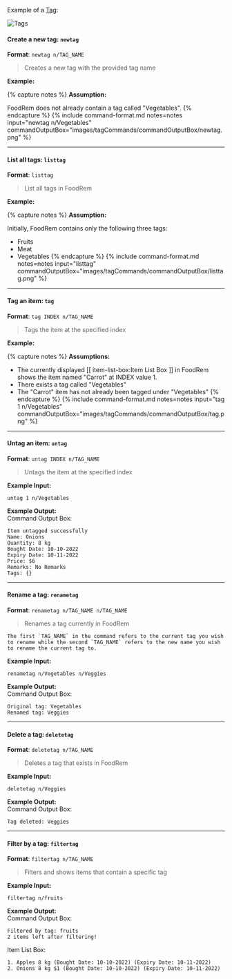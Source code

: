 <!-- markdownlint-disable-file first-line-h1 -->
Example of a [Tag](#tag):

![Tags](images/TagImage.png)

#### Create a new tag: `newtag`

**Format**: `newtag n/TAG_NAME`

> Creates a new tag with the provided tag name

**Example:**

{% capture notes %}
**Assumption:**

FoodRem does not already contain a tag called "Vegetables".
{% endcapture %}
{%
  include command-format.md
  notes=notes
  input="newtag n/Vegetables"
  commandOutputBox="images/tagCommands/commandOutputBox/newtag.png"
%}

---

#### List all tags: `listtag`

**Format**: `listtag`

> List all tags in FoodRem

**Example:**

{% capture notes %}
**Assumption:**

Initially, FoodRem contains only the following three tags:

* Fruits
* Meat
* Vegetables
{% endcapture %}
{%
  include command-format.md
  notes=notes
  input="listtag"
  commandOutputBox="images/tagCommands/commandOutputBox/listtag.png"
%}

---

#### Tag an item: `tag`

**Format**: `tag INDEX n/TAG_NAME`

> Tags the item at the specified index

**Example:**

{% capture notes %}
**Assumptions:**

* The currently displayed [[ item-list-box:Item List Box ]] in FoodRem shows the item named "Carrot" at INDEX value 1.
* There exists a tag called "Vegetables"
* The "Carrot" item has not already been tagged under "Vegetables"
{% endcapture %}
{%
  include command-format.md
  notes=notes
  input="tag 1 n/Vegetables"
  commandOutputBox="images/tagCommands/commandOutputBox/tag.png"
%}

---

#### Untag an item: `untag`

**Format**: `untag INDEX n/TAG_NAME`

> Untags the item at the specified index

**Example Input:**

```text
untag 1 n/Vegetables
```

**Example Output:**<br>Command Output Box:

```text
Item untagged successfully
Name: Onions
Quantity: 8 kg
Bought Date: 10-10-2022
Expiry Date: 10-11-2022
Price: $6
Remarks: No Remarks
Tags: {}
```

---

#### Rename a tag: `renametag`

**Format**: `renametag n/TAG_NAME n/TAG_NAME`

> Renames a tag currently in FoodRem

```info
The first `TAG_NAME` in the command refers to the current tag you wish to rename while the second `TAG_NAME` refers to the new name you wish to rename the current tag to.
```

**Example Input:**

```text
renametag n/Vegetables n/Veggies
```

**Example Output:**<br>Command Output Box:

```text
Original tag: Vegetables
Renamed tag: Veggies
```

---

#### Delete a tag: `deletetag`

**Format**: `deletetag n/TAG_NAME`

> Deletes a tag that exists in FoodRem

**Example Input:**

```text
deletetag n/Veggies
```

**Example Output:**<br>Command Output Box:

```text
Tag deleted: Veggies
```

---

#### Filter by a tag: `filtertag`

**Format**: `filtertag n/TAG_NAME`

> Filters and shows items that contain a specific tag

**Example Input:**

```text
filtertag n/fruits
```

**Example Output:**<br>Command Output Box:

```text
Filtered by tag: fruits
2 items left after filtering!
```

Item List Box:

```text
1. Apples 8 kg (Bought Date: 10-10-2022) (Expiry Date: 10-11-2022)
2. Onions 8 kg $1 (Bought Date: 10-10-2022) (Expiry Date: 10-11-2022)
```

